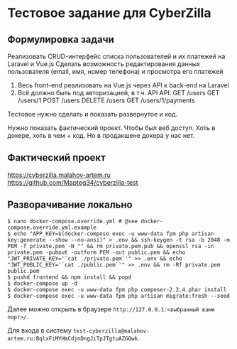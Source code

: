 # Тестовое задание для CyberZilla

## Формулировка задачи

Реализовать CRUD-интерфейс списка пользователей и их платежей на Laravel и Vue.js
Сделать возможность редактирования данных пользователя (email, имя, номер телефона) и просмотра его платежей

1) Весь front-end реализовать на Vue.js через API к back-end на Laravel
2) Всё должно быть под авторизацией, в т.ч. API
   API:
   GET /users
   GET /users/1
   POST /users
   DELETE /users
   GET /users/1/payments

Тестовое нужно сделать и показать развернутое и код.

Нужно показать фактический проект.
Чтобы был веб доступ.
Хоть в докере, хоть в чем + код.
Но в продакшене докера у нас нет.

## Фактический проект

https://cyberzilla.malahov-artem.ru
https://github.com/Mapteg34/cyberzilla-test

## Разворачивание локально

```
$ nano docker-compose.override.yml # @see docker-compose.override.yml.example
$ echo "APP_KEY=$(docker-compose exec -u www-data fpm php artisan key:generate --show --no-ansi)" > .env && ssh-keygen -t rsa -b 2048 -m PEM -f private.pem -N "" && rm private.pem.pub && openssl rsa -in private.pem -pubout -outform PEM -out public.pem && echo "JWT_PRIVATE_KEY='`cat ./private.pem`'" >> .env && echo "JWT_PUBLIC_KEY='`cat ./public.pem`'" >> .env && rm -Rf private.pem public.pem
$ pushd frontend && npm install && popd
$ docker-compose up -d
$ docker-compose exec -u www-data fpm php composer-2.2.4.phar install
$ docker-compose exec -u www-data fpm php artisan migrate:fresh --seed
```

Далее можно открыть в браузере `http://127.0.0.1:<выбранный вами порт>/`.

Для входа в систему `test-cyberzilla@malahov-artem.ru:BqlxFiMYHmCdjnDngJiTpJTgtuAZGQwk`.